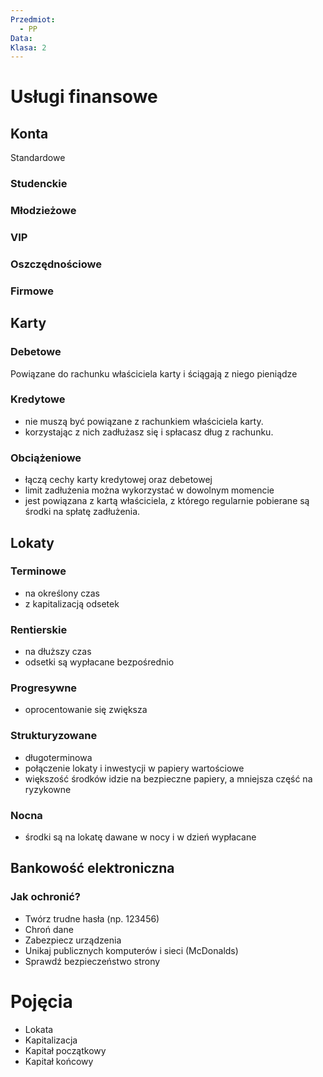 ```yaml
---
Przedmiot:
  - PP
Data: 
Klasa: 2
---
```

# Usługi finansowe

## Konta
Standardowe

### Studenckie

### Młodzieżowe

### VIP

### Oszczędnościowe

### Firmowe
## Karty
### Debetowe
Powiązane do rachunku właściciela karty i ściągają z niego pieniądze
### Kredytowe
- nie muszą być powiązane z rachunkiem właściciela karty.
- korzystając z nich zadłużasz się i spłacasz dług z rachunku.
### Obciążeniowe
- łączą cechy karty kredytowej oraz debetowej
- limit zadłużenia można wykorzystać w dowolnym momencie
- jest powiązana z kartą właściciela, z którego regularnie pobierane są środki na spłatę zadłużenia.
## Lokaty
### Terminowe
- na określony czas
- z kapitalizacją odsetek
### Rentierskie
- na dłuższy czas
- odsetki są wypłacane bezpośrednio
### Progresywne
- oprocentowanie się zwiększa
### Strukturyzowane
- długoterminowa
- połączenie lokaty i inwestycji w papiery wartościowe
- większość środków idzie na bezpieczne papiery, a mniejsza część na ryzykowne
### Nocna
- środki są na lokatę dawane w nocy i w dzień wypłacane
## Bankowość elektroniczna
### Jak ochronić?
- Twórz trudne hasła (np. 123456)
- Chroń dane
- Zabezpiecz urządzenia
- Unikaj publicznych komputerów i sieci (McDonalds)
- Sprawdź bezpieczeństwo strony
# Pojęcia
- Lokata
- Kapitalizacja
- Kapitał początkowy
- Kapitał końcowy